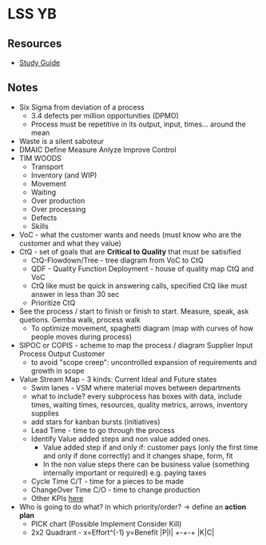 # LSS YB

## Resources

* [Study Guide](https://aalssc.org/wp-content/uploads/2023/08/AALSSC-study-guide-Yellow-2023.pdf)

## Notes

* Six Sigma from deviation of a process
  * 3.4 defects per million opportunities (DPMO)
  * Process must be repetitive in its output, input, times... around the mean
* Waste is a silent saboteur
* DMAIC Define Measure Anlyze Improve Control
* TIM WOODS
  * Transport
  * Inventory (and WIP)
  * Movement
  * Waiting
  * Over production
  * Over processing
  * Defects
  * Skills
* VoC - what the customer wants and needs (must know who are the customer and what they value)
* CtQ - set of goals that are **Critical to Quality** that must be satisified
  * CtQ-Flowdown/Tree - tree diagram from VoC to CtQ
  * QDF - Quality Function Deployment - house of quality map CtQ and VoC
  * CtQ like must be quick in answering calls, specified CtQ like must answer in less than 30 sec
  * Prioritize CtQ
* See the process / start to finish or finish to start. Measure, speak, ask quetions. Gemba walk, process walk
  * To optimize movement, spaghetti diagram (map with curves of how people moves during process)
* SIPOC or COPIS - scheme to map the process / diagram Supplier Input Process Output Customer
  * to avoid "scope creep": uncontrolled expansion of requirements and growth in scope
* Value Stream Map - 3 kinds: Current Ideal and Future states
  * Swim lanes - VSM where material moves between departments
  * what to include? every subprocess has boxes with data, include times, waiting times, resources, quality metrics, arrows, inventory supplies
  * add stars for kanban bursts (initiatives)
  * Lead Time - time to go through the process
  * Identify Value added steps and non value added ones.
    * Value added step if and only if: customer pays (only the first time and only if done correctly) and it changes shape, form, fit
    * In the non value steps there can be business value (something internally important or required) e.g. paying taxes
  * Cycle Time C/T - time for a pieces to be made
  * ChangeOver Time C/O - time to change production
  * Other KPIs [here](https://www.dmaic.com/value-stream-mapping-value-stream-analysis/)
* Who is going to do what? in which priority/order? -> define an **action plan**
  * PICK chart (Possible Implement Consider Kill)
  * 2x2 Quadrant - x=Effort^(-1) y=Benefit
    |P|I|
    +-+-+
    |K|C|




